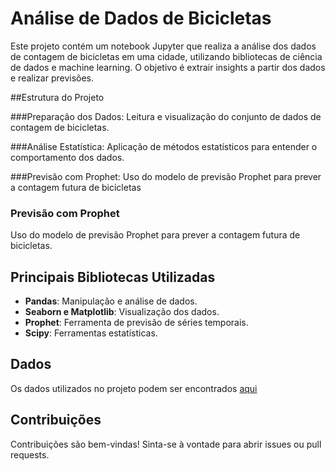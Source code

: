 # Análise de Dados de Bicicletas

Este projeto contém um notebook Jupyter que realiza a análise dos dados de contagem de bicicletas em uma cidade, utilizando bibliotecas de ciência de dados e machine learning. O objetivo é extrair insights a partir dos dados e realizar previsões.

##Estrutura do Projeto

###Preparação dos Dados: Leitura e visualização do conjunto de dados de contagem de bicicletas.

###Análise Estatística: Aplicação de métodos estatísticos para entender o comportamento dos dados.

###Previsão com Prophet: Uso do modelo de previsão Prophet para prever a contagem futura de bicicletas

### Previsão com Prophet
Uso do modelo de previsão Prophet para prever a contagem futura de bicicletas.

## Principais Bibliotecas Utilizadas
- **Pandas**: Manipulação e análise de dados.
- **Seaborn e Matplotlib**: Visualização dos dados.
- **Prophet**: Ferramenta de previsão de séries temporais.
- **Scipy**: Ferramentas estatísticas.

## Dados
Os dados utilizados no projeto podem ser encontrados [aqui](https://github.com/alura-cursos/data_science_projeto/raw/main/data/bicicletas.csv)

## Contribuições
Contribuições são bem-vindas! Sinta-se à vontade para abrir issues ou pull requests.
